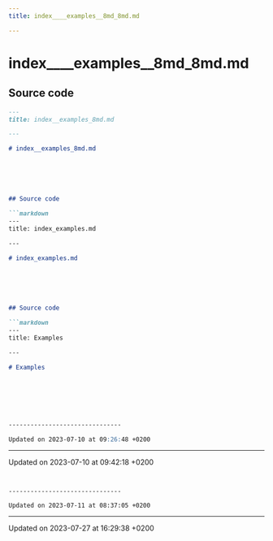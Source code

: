 ```yaml
---
title: index____examples__8md_8md.md

---
```


# index____examples__8md_8md.md






## Source code

```markdown
---
title: index__examples_8md.md

---

# index__examples_8md.md






## Source code

```markdown
---
title: index_examples.md

---

# index_examples.md






## Source code

```markdown
---
title: Examples

---

# Examples







-------------------------------

Updated on 2023-07-10 at 09:26:48 +0200
```


-------------------------------

Updated on 2023-07-10 at 09:42:18 +0200
```


-------------------------------

Updated on 2023-07-11 at 08:37:05 +0200
```


-------------------------------

Updated on 2023-07-27 at 16:29:38 +0200
